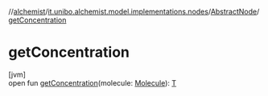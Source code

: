//[alchemist](../../../index.md)/[it.unibo.alchemist.model.implementations.nodes](../index.md)/[AbstractNode](index.md)/[getConcentration](get-concentration.md)

# getConcentration

[jvm]\
open fun [getConcentration](get-concentration.md)(molecule: [Molecule](../../it.unibo.alchemist.model.interfaces/-molecule/index.md)): [T](../../it.unibo.alchemist.model.implementations.layers/-step-layer/index.md)
